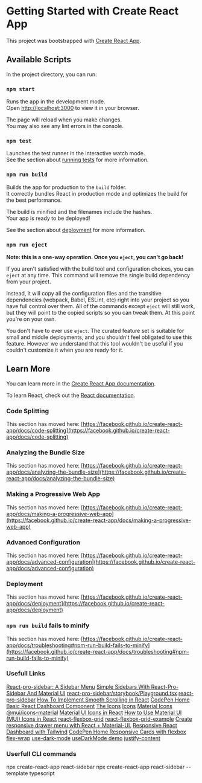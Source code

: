 # Getting Started with Create React App

This project was bootstrapped with [Create React App](https://github.com/facebook/create-react-app).

## Available Scripts

In the project directory, you can run:

### `npm start`

Runs the app in the development mode.\
Open [http://localhost:3000](http://localhost:3000) to view it in your browser.

The page will reload when you make changes.\
You may also see any lint errors in the console.

### `npm test`

Launches the test runner in the interactive watch mode.\
See the section about [running tests](https://facebook.github.io/create-react-app/docs/running-tests) for more information.

### `npm run build`

Builds the app for production to the `build` folder.\
It correctly bundles React in production mode and optimizes the build for the best performance.

The build is minified and the filenames include the hashes.\
Your app is ready to be deployed!

See the section about [deployment](https://facebook.github.io/create-react-app/docs/deployment) for more information.

### `npm run eject`

**Note: this is a one-way operation. Once you `eject`, you can't go back!**

If you aren't satisfied with the build tool and configuration choices, you can `eject` at any time. This command will remove the single build dependency from your project.

Instead, it will copy all the configuration files and the transitive dependencies (webpack, Babel, ESLint, etc) right into your project so you have full control over them. All of the commands except `eject` will still work, but they will point to the copied scripts so you can tweak them. At this point you're on your own.

You don't have to ever use `eject`. The curated feature set is suitable for small and middle deployments, and you shouldn't feel obligated to use this feature. However we understand that this tool wouldn't be useful if you couldn't customize it when you are ready for it.

## Learn More

You can learn more in the [Create React App documentation](https://facebook.github.io/create-react-app/docs/getting-started).

To learn React, check out the [React documentation](https://reactjs.org/).

### Code Splitting

This section has moved here: [https://facebook.github.io/create-react-app/docs/code-splitting](https://facebook.github.io/create-react-app/docs/code-splitting)

### Analyzing the Bundle Size

This section has moved here: [https://facebook.github.io/create-react-app/docs/analyzing-the-bundle-size](https://facebook.github.io/create-react-app/docs/analyzing-the-bundle-size)

### Making a Progressive Web App

This section has moved here: [https://facebook.github.io/create-react-app/docs/making-a-progressive-web-app](https://facebook.github.io/create-react-app/docs/making-a-progressive-web-app)

### Advanced Configuration

This section has moved here: [https://facebook.github.io/create-react-app/docs/advanced-configuration](https://facebook.github.io/create-react-app/docs/advanced-configuration)

### Deployment

This section has moved here: [https://facebook.github.io/create-react-app/docs/deployment](https://facebook.github.io/create-react-app/docs/deployment)

### `npm run build` fails to minify

This section has moved here: [https://facebook.github.io/create-react-app/docs/troubleshooting#npm-run-build-fails-to-minify](https://facebook.github.io/create-react-app/docs/troubleshooting#npm-run-build-fails-to-minify)

### Usefull Links

[React-pro-sidebar: A Sidebar Menu](https://dhrubot.medium.com/react-pro-sidebar-a-sidebar-menu-519a5d6ebaab)
[Simple Sidebars With React-Pro-Sidebar And Material UI](https://blog.openreplay.com/simple-sidebars-with-react-pro-sidebar-and-material-ui/)
[react-pro-sidebar/storybook/Playground.tsx](https://github.com/azouaoui-med/react-pro-sidebar/blob/master/storybook/Playground.tsx)
[react-pro-sidebar](https://www.npmjs.com/package/react-pro-sidebar)
[How To Implement Smooth Scrolling in React](https://www.digitalocean.com/community/tutorials/how-to-implement-smooth-scrolling-in-react)
[CodePen Home Basic React Dashboard Component](https://codepen.io/tinoMsakwa/pen/ZEBPRPM)
[ The Icons](https://fontawesome.com/v4/icons/)
[Icons](https://mui.com/material-ui/icons/)
[Material Icons](https://mui.com/material-ui/material-icons/)
[@mui/icons-material](https://www.npmjs.com/package/@mui/icons-material)
[Material UI Icons in React](https://refine.dev/blog/mui-icons-in-react/)
[How to Use Material UI (MUI) Icons in React](https://blog.wrappixel.com/how-to-use-mui-icons-in-react/)
[react-flexbox-grid](https://github.com/roylee0704/react-flexbox-grid)
[react-flexbox-grid-example](https://github.com/roylee0704/react-flexbox-grid-example)
[Create responsive drawer menu with React + Material-UI.](https://medium.com/@tsubasakondo_36683/create-responsive-drawer-menu-with-react-material-ui-617a42764b69)
[Responsive React Dashboard with Tailwind](https://codepen.io/dilums/pen/ZEBowxX)
[CodePen Home Responsive Cards with flexbox flex-wrap](https://codepen.io/gaaamii/pen/yLeEvbQ)
[use-dark-mode](https://github.com/donavon/use-dark-mode)
[useDarkMode demo](https://codesandbox.io/s/mzj64x80ny?file=/src/App.js:261-269)
[](https://developer.mozilla.org/es/docs/Web/CSS/CSS_flexible_box_layout/Basic_concepts_of_flexbox)
[justify-content](https://css-tricks.com/almanac/properties/j/justify-content/)

### Userfull CLI commands

npx create-react-app react-sidebar
npx create-react-app react-sidebar --template typescript
